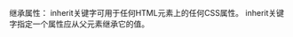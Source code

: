<!--
 * @Author: your name
 * @Date: 2021-03-03 14:00:09
 * @LastEditTime: 2021-03-03 14:01:12
 * @LastEditors: Please set LastEditors
 * @Description: In User Settings Edit
 * @FilePath: \Notes\HTML\CSS\inherit.md
-->
继承属性：
inherit关键字可用于任何HTML元素上的任何CSS属性。
inherit关键字指定一个属性应从父元素继承它的值。